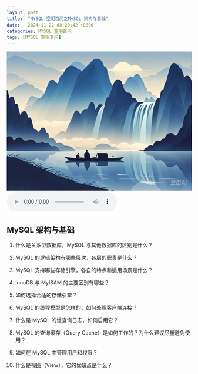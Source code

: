 ```yaml
---
layout: post
title:  "MYSQL 空明百问之MySQL 架构与基础"
date:   2024-11-22 08:20:42 +0800
categories: MYSQL 空明百问
tags: [MYSQL 空明百问]
---
```

![描述图片](/asset/img/1.png)
<audio controls autoplay>
  <source src="/asset/mp3/a2.mp3" type="audio/mpeg">
</audio>


## **MySQL 架构与基础**

1. 什么是关系型数据库，MySQL 与其他数据库的区别是什么？

2. MySQL 的逻辑架构有哪些层次，各层的职责是什么？

3. MySQL 支持哪些存储引擎，各自的特点和适用场景是什么？

4. InnoDB 与 MyISAM 的主要区别有哪些？

5. 如何选择合适的存储引擎？

6. MySQL 的线程模型是怎样的，如何处理客户端连接？

7. 什么是 MySQL 的慢查询日志，如何启用它？

8. MySQL 的查询缓存（Query Cache）是如何工作的？为什么建议尽量避免使用？

9. 如何在 MySQL 中管理用户和权限？

10. 什么是视图（View），它的优缺点是什么？
